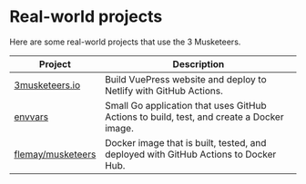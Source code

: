 # Real-world projects

Here are some real-world projects that use the 3 Musketeers.

Project | Description
---|---
[3musketeers.io][link3Musketeers] | Build VuePress website and deploy to Netlify with GitHub Actions.
[envvars][linkEnvvars] | Small Go application that uses GitHub Actions to build, test, and create a Docker image.
[flemay/musketeers][linkFlemayMusketeers] | Docker image that is built, tested, and deployed with GitHub Actions to Docker Hub.

[link3Musketeers]: https://github.com/flemay/3musketeers
[linkEnvvars]: https://github.com/flemay/envvars
[linkFlemayMusketeers]: https://github.com/flemay/docker-images
